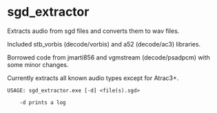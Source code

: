 # sgd_extractor
Extracts audio from sgd files and converts them to wav files.

Included stb_vorbis (decode/vorbis) and a52 (decode/ac3) libraries.

Borrowed code from jmarti856 and vgmstream (decode/psadpcm) with some minor changes.

Currently extracts all known audio types except for Atrac3+.

    USAGE: sgd_extractor.exe [-d] <file(s).sgd>
        
        -d prints a log
